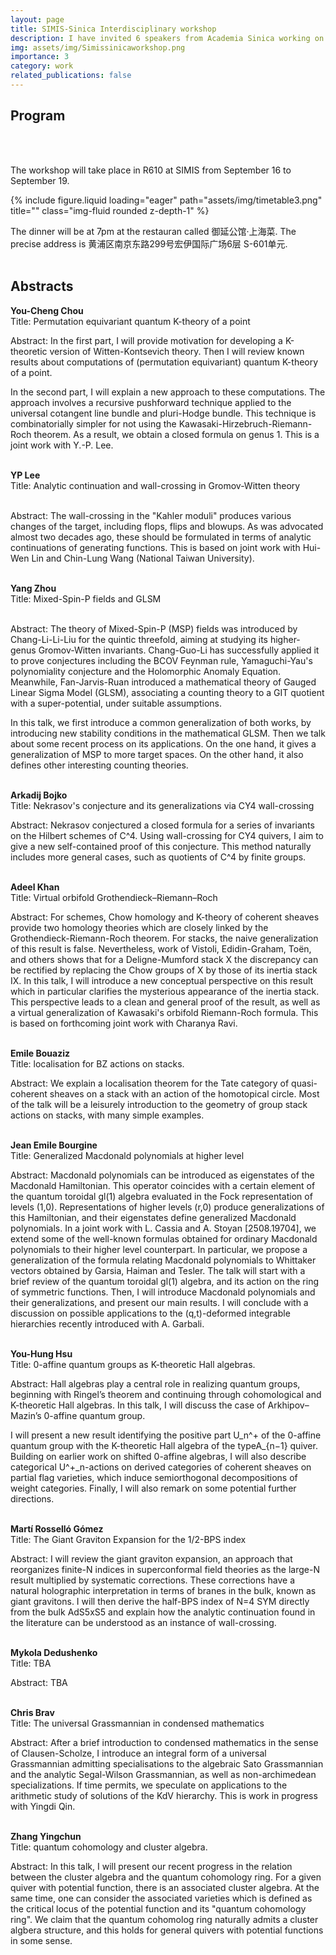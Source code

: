 ```yaml
---
layout: page
title: SIMIS-Sinica Interdisciplinary workshop
description: I have invited 6 speakers from Academia Sinica working on subjects I am interested in. To establish stronger relations between our institutes, there will also be 6 speakers from SIMIS on related topics.
img: assets/img/Simissinicaworkshop.png
importance: 3
category: work
related_publications: false
---
```

## Program
<br/>
<br/>

The workshop will take place in R610 at SIMIS from September 16 to September 19.

<div class="row">
    <div class="col-sm mt-3 mt-md-0">
        {% include figure.liquid loading="eager" path="assets/img/timetable3.png" title="" class="img-fluid rounded z-depth-1" %}
    </div>
</div>


The dinner will be at 7pm at the restauran called 御延公馆·上海菜. The precise address is 黄浦区南京东路299号宏伊国际广场6层 S-601单元.
<br/>
<br/>

## Abstracts


**You-Cheng Chou**<br>
Title: Permutation equivariant quantum K-theory of a point
<br/>

Abstract: In the first part, I will provide motivation for developing a K-theoretic version of Witten-Kontsevich theory. Then I will review known results about computations of (permutation equivariant) quantum K-theory of a point.
<br/>

In the second part, I will explain a new approach to these computations. The approach involves a recursive pushforward technique applied to the universal cotangent line bundle and pluri-Hodge bundle. This technique is combinatorially simpler for not using the Kawasaki-Hirzebruch-Riemann-Roch theorem. As a result, we obtain a closed formula on genus 1. This is a joint work with Y.-P. Lee.
<br/>
<br/>

**YP Lee**<br>
Title: Analytic continuation and wall-crossing in Gromov-Witten theory<br>
<br/>

Abstract: The wall-crossing in the "Kahler moduli" produces various changes of the target, including flops, flips and blowups. As was advocated almost two decades ago, these should be formulated in terms of analytic continuations of generating functions. This is based on joint work with Hui-Wen Lin and Chin-Lung Wang (National Taiwan University).
<br/>
<br/>

**Yang Zhou**<br>
Title: Mixed-Spin-P fields and GLSM<br>
<br/>

Abstract: The theory of Mixed-Spin-P (MSP) fields was introduced by Chang-Li-Li-Liu for the quintic threefold, aiming at studying its higher-genus Gromov-Witten invariants. Chang-Guo-Li has successfully applied it to prove conjectures including the BCOV Feynman rule, Yamaguchi-Yau's polynomiality conjecture and the Holomorphic Anomaly Equation. Meanwhile, Fan-Jarvis-Ruan introduced a mathematical theory of Gauged Linear Sigma Model (GLSM), associating a counting theory to a GIT quotient with a super-potential, under suitable assumptions.
<br/>

In this talk, we first introduce a common generalization of both works, by introducing new stability conditions in the mathematical GLSM. Then we talk about some recent process on its applications. On the one hand, it gives a generalization of MSP to more target spaces. On the other hand, it also defines other interesting counting theories.
<br/>
<br/>

**Arkadij Bojko**<br>
Title: Nekrasov's conjecture and its generalizations via CY4 wall-crossing
<br/>

Abstract: Nekrasov conjectured a closed formula for a series of invariants on the Hilbert schemes of C^4. Using wall-crossing for CY4 quivers, I aim to give a new self-contained proof of this conjecture. This method naturally includes more general cases, such as quotients of C^4 by finite groups. 
<br/>
<br/>

**Adeel Khan**<br>
Title: Virtual orbifold Grothendieck–Riemann–Roch
<br/>

Abstract: For schemes, Chow homology and K-theory of coherent sheaves provide two homology theories which are closely linked by the Grothendieck-Riemann-Roch theorem.  For stacks, the naive generalization of this result is false.  Nevertheless, work of Vistoli, Edidin-Graham, Toën, and others shows that for a Deligne-Mumford stack X the discrepancy can be rectified by replacing the Chow groups of X by those of its inertia stack IX.  In this talk, I will introduce a new conceptual perspective on this result which in particular clarifies the mysterious appearance of the inertia stack.  This perspective leads to a clean and general proof of the result, as well as a virtual generalization of Kawasaki's orbifold Riemann-Roch formula.  This is based on forthcoming joint work with Charanya Ravi.
<br/>
<br/>

**Emile Bouaziz**<br>
Title: localisation for BZ actions on stacks.
<br/>

Abstract: We explain a localisation theorem for the Tate category of quasi-coherent sheaves on a stack with an action of the homotopical circle. Most of the talk will be a leisurely introduction to the geometry of group stack actions on stacks, with many simple examples.
<br/>
<br/>

**Jean Emile Bourgine**<br>
Title: Generalized Macdonald polynomials at higher level
<br/>

Abstract: Macdonald polynomials can be introduced as eigenstates of the Macdonald Hamiltonian. This operator coincides with a certain element of the quantum toroidal gl(1) algebra evaluated in the Fock representation of levels (1,0). Representations of higher levels (r,0) produce generalizations of this Hamiltonian, and their eigenstates define generalized Macdonald polynomials. In a joint work with L. Cassia and A. Stoyan [2508.19704], we extend some of the well-known formulas obtained for ordinary Macdonald polynomials to their higher level counterpart. In particular, we propose a generalization of the formula relating Macdonald polynomials to Whittaker vectors obtained by Garsia, Haiman and Tesler. The talk will start with a brief review of the quantum toroidal gl(1) algebra, and its action on the ring of symmetric functions. Then, I will introduce Macdonald polynomials and their generalizations, and present our main results. I will conclude with a discussion on possible applications to the (q,t)-deformed integrable hierarchies recently introduced with A. Garbali.
<br/>
<br/>

**You-Hung Hsu**<br>
Title: 0-affine quantum groups as K-theoretic Hall algebras.
<br/>

Abstract: Hall algebras play a central role in realizing quantum groups, beginning with Ringel’s theorem and continuing through cohomological and K-theoretic Hall algebras. In this talk, I will discuss the case of Arkhipov–Mazin’s 0-affine quantum group. 
<br/>

I will present a new result identifying the positive part U_n^+ of the 0-affine quantum group with the K-theoretic Hall algebra of the typeA_{n−1} quiver. Building on earlier work on shifted 0-affine algebras, I will also describe categorical U^+_n-actions on derived categories of coherent sheaves on partial flag varieties, which induce semiorthogonal decompositions of weight categories. Finally, I will also remark on some potential further directions.
<br/>
<br/>

**Martí Rosselló Gómez**<br>
Title: The Giant Graviton Expansion for the 1/2-BPS index
<br/>

Abstract: I will review the giant graviton expansion, an approach that reorganizes finite-N indices in superconformal field theories as the large-N result multiplied by systematic corrections. These corrections have a natural holographic interpretation in terms of branes in the bulk, known as giant gravitons. I will then derive the half-BPS index of N=4 SYM directly from the bulk AdS5xS5 and explain how the analytic continuation found in the literature can be understood as an instance of wall-crossing.
<br/>
<br/>


**Mykola Dedushenko**<br>
Title: TBA
<br/>

Abstract: TBA
<br/>
<br/>

**Chris Brav**<br>
Title: The universal Grassmannian in condensed mathematics
<br/>
	
Abstract: After a brief introduction to condensed mathematics in the sense of Clausen-Scholze, I introduce an integral form of a universal Grassmannian admitting specialisations to the algebraic Sato Grassmannian and the analytic Segal-Wilson Grassmannian, as well as non-archimedean specializations. If time permits, we speculate on applications to the arithmetic study of solutions of the KdV hierarchy. This is work in progress with Yingdi Qin.
<br/>
<br/>

**Zhang Yingchun**<br>
Title: quantum cohomology and cluster algebra.
<br/>

Abstract: In this talk, I will present our recent progress in the relation between the cluster algebra and the quantum cohomology ring. For a given quiver with potential function, there is an associated cluster algebra. At the same time, one can consider the associated varieties which is defined as the critical locus of the potential function and its "quantum cohomology ring". We claim that the quantum cohomolog ring naturally admits a cluster algbera structure, and this holds for general quivers with potential functions in some sense.







